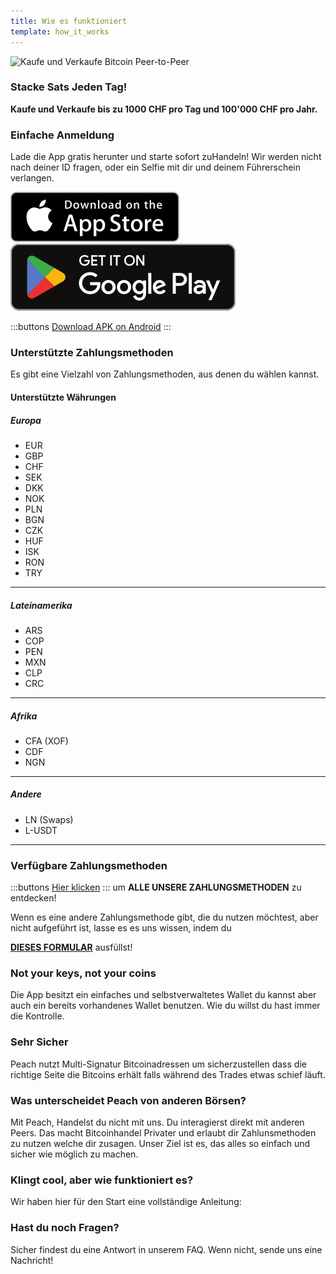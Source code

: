 ```yaml
---
title: Wie es funktioniert
template: how_it_works
---
```


<!--[teaser]-->

![Kaufe und Verkaufe Bitcoin Peer-to-Peer](/img/how-it-works/buy-and-sell-bitcoin-peer-to-peer.png)

### Stacke Sats <span>Jeden Tag</span>!

**Kaufe und Verkaufe bis zu 1000 CHF pro Tag und 100'000 CHF pro Jahr.**

<!--[easy_registration]-->

### Einfache Anmeldung

Lade die App gratis herunter und starte sofort zuHandeln! Wir werden nicht nach deiner ID fragen, oder ein Selfie mit dir und deinem Führerschein verlangen.

<div>
  <div class="md:flex items-end">
    <a href="https://testflight.apple.com/join/wfSPFEWG"><img class="h-180px md:h-90px" src="/img/home/download-on-the-app-store.svg" alt="Download Bitcoin app on the App Store without KYC verification"></a>
    <a class="md:ml-4" href="https://play.google.com/store/apps/details?id=com.peachbitcoin.peach.mainnet"><img class="h-180px md:h-90px" src="/img/home/get-it-on-google-play.svg" alt="Get Bitcoin app on Google Play store without ID verification"></a>
  </div>

:::buttons
[Download APK on Android](/apk/)
:::

</div>

<!--[payment_methods]-->

### Unterstützte Zahlungsmethoden

Es gibt eine Vielzahl von Zahlungsmethoden, aus denen du wählen kannst.<br>

#### Unterstützte Währungen

##### Europa

- EUR
- GBP
- CHF
- SEK
- DKK
- NOK
- PLN
- BGN
- CZK
- HUF
- ISK
- RON
- TRY

---

##### Lateinamerika

- ARS
- COP
- PEN
- MXN
- CLP
- CRC

---

##### Afrika

- CFA (XOF)
- CDF
- NGN

---

##### Andere

- LN (Swaps)
- L-USDT

---

### Verfügbare Zahlungsmethoden

:::buttons
[Hier klicken](https://docs.google.com/spreadsheets/d/1uqotdlQ1woALJnsLOJMwe21J4KvTvv3cnEqERqCUicg/?usp=sharing)
:::
um **ALLE UNSERE ZAHLUNGSMETHODEN** zu entdecken!

Wenn es eine andere Zahlungsmethode gibt, die du nutzen möchtest, aber nicht aufgeführt ist, lasse es es uns wissen, indem du
<br>

**[DIESES FORMULAR](https://ncxldazr6m4.typeform.com/to/SJljDnae)** ausfüllst!

<!--[self-custody]-->

### Not your keys, not your coins

Die App besitzt ein einfaches und selbstverwaltetes Wallet du kannst aber auch ein bereits vorhandenes Wallet benutzen. Wie du willst du hast immer die Kontrolle.

<!--[security]-->

### Sehr Sicher

Peach nutzt Multi-Signatur Bitcoinadressen um sicherzustellen dass die richtige Seite die Bitcoins erhält falls während des Trades etwas schief läuft.

<!--[difference]-->

### Was unterscheidet Peach von anderen Börsen?

Mit Peach, Handelst du nicht mit uns.
Du interagierst direkt mit anderen Peers.
Das macht Bitcoinhandel Privater und erlaubt dir Zahlunsmethoden zu nutzen welche dir zusagen.
Unser Ziel ist es, das alles so einfach und sicher wie möglich zu machen.

<!--[sounds_cool]-->

### Klingt cool, aber wie funktioniert es?

Wir haben hier für den Start eine vollständige Anleitung:

<!--[questions]-->

### Hast du noch Fragen?

Sicher findest du eine Antwort in unserem FAQ.
Wenn nicht, sende uns eine Nachricht!
